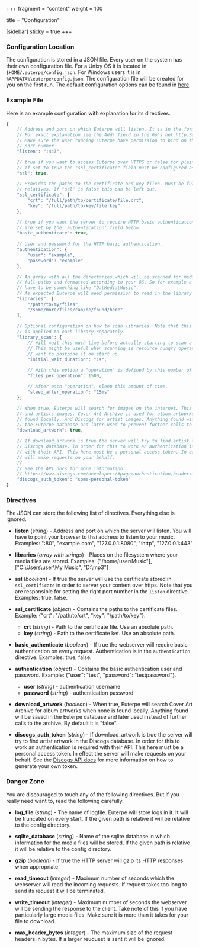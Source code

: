 +++
fragment = "content"
weight = 100

title = "Configuration"

[sidebar]
  sticky = true
+++

### Configuration Location

The configuration is stored in a JSON file. Every user on the system has their own configuration file. For a Unixy OS it is located in ```$HOME/.euterpe/config.json```. For Windows users it is in ```%APPDATA%\euterpe\config.json```. The configuration file will be created for you on the first run. The default configuration options can be found in [here](https://github.com/ironsmile/euterpe/blob/master/src/config/config.go).

### Example File

Here is an example configuration with explanation for its directives.

```javascript
{
    // Address and port on which Euterpe will listen. It is in the form hostname[:port]
    // For exact explanation see the Addr field in the Go's net.http.Server
    // Make sure the user running Euterpe have permission to bind on the specified
    // port number
    "listen": ":443",

    // true if you want to access Euterpe over HTTPS or false for plain HTTP.
    // If set to true the "ssl_certificate" field must be configured as well.
    "ssl": true,

    // Provides the paths to the certificate and key files. Must be full paths, not
    // relatives. If "ssl" is false this can be left out.
    "ssl_certificate": {
        "crt": "/full/path/to/certificate/file.crt",
        "key": "/full/path/to/key/file.key"
    },

    // true if you want the server to require HTTP basic authentication. Credentials
    // are set by the 'authentication' field below.
    "basic_authenticate": true,
    
    // User and password for the HTTP basic authentication.
    "authentication": {
        "user": "example",
        "password": "example"
    },

    // An array with all the directories which will be scanned for media. They must be
    // full paths and formatted according to your OS. So for example a Windows path
    // have to be something like "D:\Media\Music".
    // As expected Euterpe will need permission to read in the library folders.
    "libraries": [
        "/path/to/my/files",
        "/some/more/files/can/be/found/here"
    ],
    
    // Optional configuration on how to scan libraries. Note that this configuration
    // is applied to each library separately.
    "library_scan": {
        // Will wait this much time before actually starting to scan a library.
        // This might be useful when scanning is resource hungry operation and you
        // want to postpone it on start up.
        "initial_wait_duration": "1s",
        
        // With this option a "operation" is defined by this number of scanned files.
        "files_per_operation": 1500,

        // After each "operation", sleep this amount of time.
        "sleep_after_operation": "15ms"
    },

    // When true, Euterpe will search for images on the internet. This means album artwork
    // and artists images. Cover Art Archive is used for album artworks when none is
    // found locally. And Discogs for artist images. Anything found will be saved in
    // the Euterpe database and later used to prevent further calls to the archive.
    "download_artwork": true,

    // If download_artwork is true the server will try to find artist artwork in the
    // Discogs database. In order for this to work an authentication is required
    // with their API. This here must be a personal access token. In effect the server
    // will make requests on your behalf.
    //
    // See the API docs for more information:
    // https://www.discogs.com/developers/#page:authentication,header:authentication-discogs-auth-flow
    "discogs_auth_token": "some-personal-token"
}
```

### Directives

The JSON can store the following list of directives. Everything else is ignored.

* **listen** (_string_) - Address and port on which the server will listen. You will have to point your browser to thsi address to listen to your music. Examples: ":80", "example.com", "127.0.0.1:8080", ":http", "127.0.0.1:443"

* **libraries** (_array with strings_) - Places on the filesystem where your media files are stored. Examples: ["/home/user/Music"], ["C:\Users\user\My Music", "D:\mp3"]

* **ssl** (_boolean_) - If true the server will use the certificate stored in ```ssl_certificate``` in order to server your content over https. Note that you are responsible for setting the right port number in the ```listen``` directive. Examples: true, false.

* **ssl_certificate** (_object_) - Contains the paths to the certificate files. Example: {"crt": "/path/to/crt", "key": "/path/to/key"}.
  * **crt** (_string_) - Path to the certificate file. Use an absolute path.
  * **key** (_string_) - Path to the certificate ket. Use an absolute path.

* **basic_authenticate** (_boolean_) - If true the webserver will require basic authentication on every request. Authentication is in the ```authentication``` directive. Examples: true, false.

* **authentication** (_object_) - Contains the basic authentication user and password. Example: {"user": "test", "password": "testpassword"}.
  * **user** (_string_) - authentication username
  * **password** (_string_) - authentication password

* **download_artwork** (_boolean_) - When true, Euterpe will search Cover Art Archive for album artworks when none is found locally. Anything found will be saved in the Euterpe database and later used instead of further calls to the archive. By default it is "false".

* **discogs_auth_token** (_string_) - If download_artwork is true the server will try to find artist artwork in the Discogs database. In order for this to work an authentication is required with their API. This here must be a personal access token. In effect the server will make requests on your behalf. See the [Discogs API docs](https://www.discogs.com/developers/#page:authentication,header:authentication-discogs-auth-flow) for more information on how to generate your own token.

### Danger Zone

You are discouraged to touch any of the following directives. But if you really need want to, read the following carefully.

* **log_file** (_string_) - The name of logfile. Euterpe will store logs in it. It will be truncated on every start. If the given path is relative it will be relative to the config directory.

* **sqlite_database** (_string_) - Name of the sqlite database in which information for the media files will be stored. If the given path is relative it will be relative to the config directory.

* **gzip** (_boolean_) - If true the HTTP server will gzip its HTTP responses when appropriate.

* **read_timeout** (_integer_) - Maximum number of seconds which the webserver will read the incoming requests. If request takes too long to send its request it will be terminated.

* **write_timeout** (_integer_) - Maximum number of seconds the webserver will be sending the response to the client. Take note of this if you have particularly large media files. Make sure it is more than it takes for your file to download.

* **max_header_bytes** (_integer_) - The maximum size of the request headers in bytes. If a larger reuquest is sent it will be ignored.
